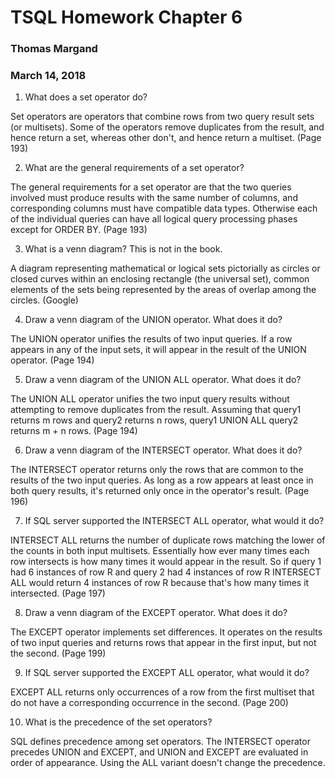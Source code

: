 # TSQL Homework Chapter 6
### Thomas Margand
### March 14, 2018


1. What does a set operator do?

Set operators are operators that combine rows from two query result sets (or multisets). Some of the operators remove duplicates from the result, and hence return a set, whereas other don't, and hence return a multiset. (Page 193)

2. What are the general requirements of a set operator?

The general requirements for a set operator are that the two queries involved must produce results with the same number of columns, and corresponding columns must have compatible data types. Otherwise each of the individual queries can have all logical query processing phases except for ORDER BY. (Page 193)

3. What is a venn diagram? This is not in the book.

A diagram representing mathematical or logical sets pictorially as circles or closed curves within an enclosing rectangle (the universal set), common elements of the sets being represented by the areas of overlap among the circles. (Google)

4. Draw a venn diagram of the UNION operator. What does it do?

The UNION operator unifies the results of two input queries. If a row appears in any of the input sets, it will appear in the result of the UNION operator. (Page 194)

5. Draw a venn diagram of the UNION ALL operator. What does it do?

The UNION ALL operator unifies the two input query results without attempting to remove duplicates from the result. Assuming that query1 returns m rows and query2 returns n rows, query1 UNION ALL query2 returns m + n rows. (Page 194)

6. Draw a venn diagram of the INTERSECT operator. What does it do?

The INTERSECT operator returns only the rows that are common to the results of the two input queries. As long as a row appears at least once in both query results, it's returned only once in the operator's result. (Page 196)

7. If SQL server supported the INTERSECT ALL operator, what would it do?

INTERSECT ALL returns the number of duplicate rows matching the lower of the counts in both input multisets.  Essentially how ever many times each row intersects is how many times it would appear in the result.  So if query 1 had 6 instances of row R and query 2 had 4 instances of row R INTERSECT ALL would return 4 instances of row R because that's how many times it intersected. (Page 197)

8. Draw a venn diagram of the EXCEPT operator. What does it do?

The EXCEPT operator implements set differences. It operates on the results of two input queries and returns rows that appear in the first input, but not the second. (Page 199)

9. If SQL server supported the EXCEPT ALL operator, what would it do?

EXCEPT ALL returns only occurrences of a row from the first multiset that do not have a corresponding occurrence in the second. (Page 200)

10. What is the precedence of the set operators?

SQL defines precedence among set operators. The INTERSECT operator precedes UNION and EXCEPT, and UNION and EXCEPT are evaluated in order of appearance. Using the ALL variant doesn't change the precedence. 

